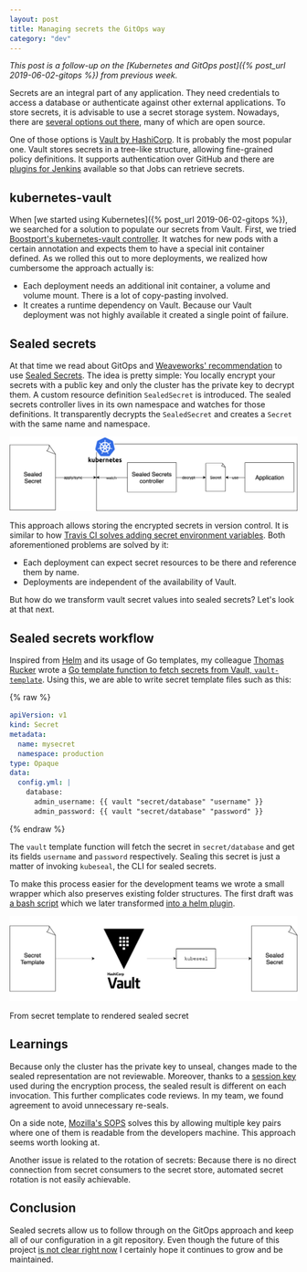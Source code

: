 ```yaml
---
layout: post
title: Managing secrets the GitOps way
category: "dev"
---
```


<i>This post is a follow-up on the [Kubernetes and GitOps post]({% post_url 2019-06-02-gitops %}) from previous week.</i>

Secrets are an integral part of any application. They need credentials to access a database or authenticate against other external applications.
To store secrets, it is advisable to use a secret storage system. Nowadays, there are [several options out there](https://gist.github.com/maxvt/bb49a6c7243163b8120625fc8ae3f3cd),
many of which are open source.

One of those options is [Vault by HashiCorp](https://www.vaultproject.io/). It is probably the most popular one.
Vault stores secrets in a tree-like structure, allowing fine-grained policy definitions.
It supports authentication over GitHub and there are [plugins for Jenkins](https://github.com/jenkinsci/hashicorp-vault-plugin) available so that Jobs can retrieve secrets.

## kubernetes-vault

When [we started using Kubernetes]({% post_url 2019-06-02-gitops %}), we searched for a solution to populate our secrets from Vault.
First, we tried [Boostport's kubernetes-vault controller](https://github.com/Boostport/kubernetes-vault).
It watches for new pods with a certain annotation and expects them to have a special init container defined.
As we rolled this out to more deployments, we realized how cumbersome the approach actually is:
* Each deployment needs an additional init container, a volume and volume mount. There is a lot of copy-pasting involved.
* It creates a runtime dependency on Vault. Because our Vault deployment was not highly available it created a single point of failure.

## Sealed secrets

At that time we read about GitOps and [Weaveworks' recommendation](https://www.weave.works/blog/storing-secure-sealed-secrets-using-gitops) to use [Sealed Secrets](https://github.com/bitnami-labs/sealed-secrets).
The idea is pretty simple: You locally encrypt your secrets with a public key and only the cluster has the private key to decrypt them.
A custom resource definition `SealedSecret` is introduced. The sealed secrets controller lives in its own namespace and watches for those definitions.
It transparently decrypts the `SealedSecret` and creates a `Secret` with the same name and namespace.

![Sealed secrets usage](/assets/sealed-secrets/sealed-secrets-usage.png "Sealed secrets usage")

This approach allows storing the encrypted secrets in version control. It is similar to how [Travis CI solves adding secret environment variables](https://docs.travis-ci.com/user/encryption-keys).
Both aforementioned problems are solved by it:
* Each deployment can expect secret resources to be there and reference them by name.
* Deployments are independent of the availability of Vault.

But how do we transform vault secret values into sealed secrets? Let's look at that next.

## Sealed secrets workflow

Inspired from [Helm](https://helm.sh/) and its usage of Go templates, my colleague [Thomas Rucker](https://github.com/thrucker) wrote a [Go template function to fetch secrets from Vault, `vault-template`](https://github.com/actano/vault-template).
Using this, we are able to write secret template files such as this:

{% raw %}
```yaml
apiVersion: v1
kind: Secret
metadata:
  name: mysecret
  namespace: production
type: Opaque
data:
  config.yml: |
    database:
      admin_username: {{ vault "secret/database" "username" }}
      admin_password: {{ vault "secret/database" "password" }}
```
{% endraw %}

The `vault` template function will fetch the secret in `secret/database` and get its fields `username` and `password` respectively.
Sealing this secret is just a matter of invoking `kubeseal`, the CLI for sealed secrets.


To make this process easier for the development teams we wrote a small wrapper which also preserves existing folder structures.
The first draft was [a bash script](https://gist.github.com/hpurmann/fa5bcfc5c3ac392cf8ef6a4d9a7f48b6) which we later transformed [into a helm plugin](https://github.com/actano/helm-sealed-secrets).

![Sealed secrets rendering](/assets/sealed-secrets/sealed-secrets-render.png "Sealed secrets rendering")
<div class="caption">From secret template to rendered sealed secret</div>

## Learnings

Because only the cluster has the private key to unseal, changes made to the sealed representation are not reviewable.
Moreover, thanks to a [session key](https://github.com/bitnami-labs/sealed-secrets#details) used during the encryption process, the sealed result is different on each invocation.
This further complicates code reviews. In my team, we found agreement to avoid unnecessary re-seals.

On a side note, [Mozilla's SOPS](https://github.com/mozilla/sops) solves this by allowing multiple key pairs where one of them is readable from the developers machine. This approach seems worth looking at.

Another issue is related to the rotation of secrets: Because there is no direct connection from secret consumers to the secret store, automated secret rotation is not easily achievable.

## Conclusion

Sealed secrets allow us to follow through on the GitOps approach and keep all of our configuration in a git repository.
Even though the future of this project [is not clear right now](https://github.com/bitnami-labs/sealed-secrets/issues/165) I certainly hope it continues to grow and be maintained.
